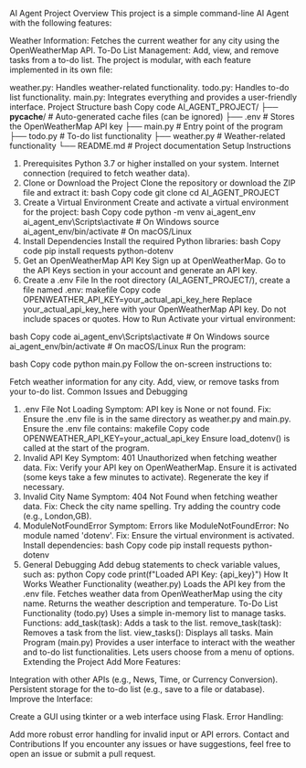 AI Agent Project
Overview
This project is a simple command-line AI Agent with the following features:

Weather Information:
Fetches the current weather for any city using the OpenWeatherMap API.
To-Do List Management:
Add, view, and remove tasks from a to-do list.
The project is modular, with each feature implemented in its own file:

weather.py: Handles weather-related functionality.
todo.py: Handles to-do list functionality.
main.py: Integrates everything and provides a user-friendly interface.
Project Structure
bash
Copy code
AI_AGENT_PROJECT/
├── __pycache__/          # Auto-generated cache files (can be ignored)
├── .env                  # Stores the OpenWeatherMap API key
├── main.py               # Entry point of the program
├── todo.py               # To-do list functionality
├── weather.py            # Weather-related functionality
└── README.md             # Project documentation
Setup Instructions
1. Prerequisites
Python 3.7 or higher installed on your system.
Internet connection (required to fetch weather data).
2. Clone or Download the Project
Clone the repository or download the ZIP file and extract it:
bash
Copy code
git clone <repository-url>
cd AI_AGENT_PROJECT
3. Create a Virtual Environment
Create and activate a virtual environment for the project:
bash
Copy code
python -m venv ai_agent_env
ai_agent_env\Scripts\activate   # On Windows
source ai_agent_env/bin/activate  # On macOS/Linux
4. Install Dependencies
Install the required Python libraries:
bash
Copy code
pip install requests python-dotenv
5. Get an OpenWeatherMap API Key
Sign up at OpenWeatherMap.
Go to the API Keys section in your account and generate an API key.
6. Create a .env File
In the root directory (AI_AGENT_PROJECT/), create a file named .env:
makefile
Copy code
OPENWEATHER_API_KEY=your_actual_api_key_here
Replace your_actual_api_key_here with your OpenWeatherMap API key. Do not include spaces or quotes.
How to Run
Activate your virtual environment:

bash
Copy code
ai_agent_env\Scripts\activate   # On Windows
source ai_agent_env/bin/activate  # On macOS/Linux
Run the program:

bash
Copy code
python main.py
Follow the on-screen instructions to:

Fetch weather information for any city.
Add, view, or remove tasks from your to-do list.
Common Issues and Debugging
1. .env File Not Loading
Symptom: API key is None or not found.
Fix:
Ensure the .env file is in the same directory as weather.py and main.py.
Ensure the .env file contains:
makefile
Copy code
OPENWEATHER_API_KEY=your_actual_api_key
Ensure load_dotenv() is called at the start of the program.
2. Invalid API Key
Symptom: 401 Unauthorized when fetching weather data.
Fix:
Verify your API key on OpenWeatherMap.
Ensure it is activated (some keys take a few minutes to activate).
Regenerate the key if necessary.
3. Invalid City Name
Symptom: 404 Not Found when fetching weather data.
Fix:
Check the city name spelling.
Try adding the country code (e.g., London,GB).
4. ModuleNotFoundError
Symptom: Errors like ModuleNotFoundError: No module named 'dotenv'.
Fix:
Ensure the virtual environment is activated.
Install dependencies:
bash
Copy code
pip install requests python-dotenv
5. General Debugging
Add debug statements to check variable values, such as:
python
Copy code
print(f"Loaded API Key: {api_key}")
How It Works
Weather Functionality (weather.py)
Loads the API key from the .env file.
Fetches weather data from OpenWeatherMap using the city name.
Returns the weather description and temperature.
To-Do List Functionality (todo.py)
Uses a simple in-memory list to manage tasks.
Functions:
add_task(task): Adds a task to the list.
remove_task(task): Removes a task from the list.
view_tasks(): Displays all tasks.
Main Program (main.py)
Provides a user interface to interact with the weather and to-do list functionalities.
Lets users choose from a menu of options.
Extending the Project
Add More Features:

Integration with other APIs (e.g., News, Time, or Currency Conversion).
Persistent storage for the to-do list (e.g., save to a file or database).
Improve the Interface:

Create a GUI using tkinter or a web interface using Flask.
Error Handling:

Add more robust error handling for invalid input or API errors.
Contact and Contributions
If you encounter any issues or have suggestions, feel free to open an issue or submit a pull request.